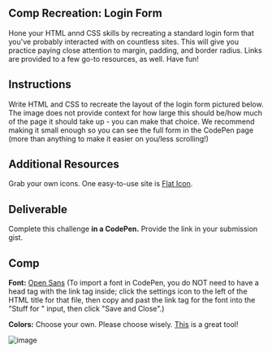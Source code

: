 ## Comp Recreation: Login Form

Hone your HTML annd CSS skills by recreating a standard login form that you've probably interacted with on countless sites. This will give you practice paying close attention to margin, padding, and border radius. Links are provided to a few go-to resources, as well. Have fun!

## Instructions

Write HTML and CSS to recreate the layout of the login form pictured below. The image does not provide context for how large this should be/how much of the page it should take up - you can make that choice. We recommend making it small enough so you can see the full form in the CodePen page (more than anything to make it easier on you/less scrolling!)

## Additional Resources

Grab your own icons. One easy-to-use site is [Flat Icon](https://www.flaticon.com/).

## Deliverable

Complete this challenge **in a CodePen.** Provide the link in your submission gist.

## Comp

**Font:** [Open Sans](https://fonts.google.com/?query=open+san&selection.family=Open+Sans) (To import a font in CodePen, you do NOT need to have a head tag with the link tag inside; click the settings icon to the left of the HTML title for that file, then copy and past the link tag for the font into the "Stuff for <head>" input, then click "Save and Close".)

**Colors:** Choose your own. Please choose wisely. [This](https://htmlcolorcodes.com/color-picker/) is a great tool!

![image](https://user-images.githubusercontent.com/25447342/68785472-77057d00-05fb-11ea-9d9f-0b6c096027d5.png)
